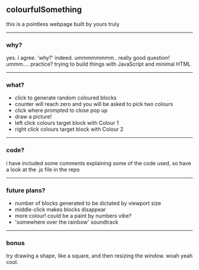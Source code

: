 ## colourfulSomething

this is a pointless webpage built by yours truly

---
### why?

yes. i agree. 'why?' indeed. ummmmmmmm.. really good question! ummm.... practice? trying to build things with JavaScript and minimal HTML 

---
### what?

- click to generate random coloured blocks
- counter will reach zero and you will be asked to pick two colours
- click where prompted to close pop up
- draw a picture!
- left click colours target block with Colour 1
- right click colours target block with Colour 2

---
### code?

i have included some comments explaining some of the code used, so have a look at the .js file in the repo

---
### future plans?


- number of blocks generated to be dictated by viewport size
- middle-click makes blocks disappear
- more colour! could be a paint by numbers vibe?
- 'somewhere over the rainbow' soundtrack

---
### bonus 

try drawing a shape, like a square, and then resizing the window. woah yeah cool.
